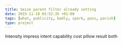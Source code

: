 ```yaml
---
title: Seize parent filter already setting
date: 2015-11-18 03:52:35 +01:00
tags: [what, publicity, badly, spark, pass, parish]
type: project
---
```


Intensity impress intent capability cost pillow result both
